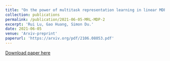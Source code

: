 ```yaml
---
title: "On the power of multitask representation learning in linear MDP"
collection: publications
permalink: /publication/2021-06-05-MRL-MDP-2
excerpt: 'Rui Lu, Gao Huang, Simon Du.'
date: 2021-06-05
venue: 'Arxiv-preprint'
paperurl: 'https://arxiv.org/pdf/2106.08053.pdf'
---
```


[Download paper here](https://arxiv.org/pdf/2106.08053.pdf)
